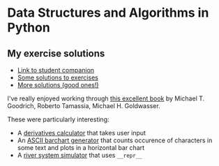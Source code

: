 # Data Structures and Algorithms in Python
## My exercise solutions

- [Link to student companion](https://bcs.wiley.com/he-bcs/Books?action=index&bcsId=8029&itemId=1118290275)
- [Some solutions to exercises](https://github.com/wdlcameron/Solutions-to-Data-Structures-and-Algorithms-in-Python)
- [More solutions (good ones!)](https://github.com/ekeleshian/data_structures_and_algorithms/blob/master/object_oriented_programming.py)

I've really enjoyed working through [this excellent book](https://www.wiley.com/en-gb/Data+Structures+and+Algorithms+in+Python-p-9781118549582) by Michael T. Goodrich, Roberto Tamassia, Michael H. Goldwasser.

These were particularly interesting:

- A [derivatives calculator](https://github.com/richardguinness/book_data_structures_and_algorithms_in_python/blob/master/exercises_DSAP_part_4_deriv_calc.ipynb) that takes user input
- An [ASCII barchart generator](https://github.com/richardguinness/book_data_structures_and_algorithms_in_python/blob/master/exercises_DSAP_part_5_char_barchart.ipynb) that counts occurence of characters in some text and plots in a horizontal bar chart
- A [river system simulator](https://github.com/richardguinness/book_data_structures_and_algorithms_in_python/blob/master/exercises_DSAP_part_8_river_sim_2.ipynb) that uses `__repr__`
